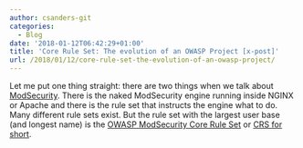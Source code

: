 ```yaml
---
author: csanders-git
categories:
  - Blog
date: '2018-01-12T06:42:29+01:00'
title: 'Core Rule Set: The evolution of an OWASP Project [x-post]'
url: /2018/01/12/core-rule-set-the-evolution-of-an-owasp-project/
---
```



Let me put one thing straight: there are two things when we talk about [ModSecurity](https://modsecurity.org/). There is the naked ModSecurity engine running inside NGINX or Apache and there is the rule set that instructs the engine what to do. Many different rule sets exist. But the rule set with the largest user base (and longest name) is the [OWASP ModSecurity Core Rule Set](https://www.owasp.org/index.php/Category:OWASP_ModSecurity_Core_Rule_Set_Project) or [CRS for short](https://coreruleset.org/).
